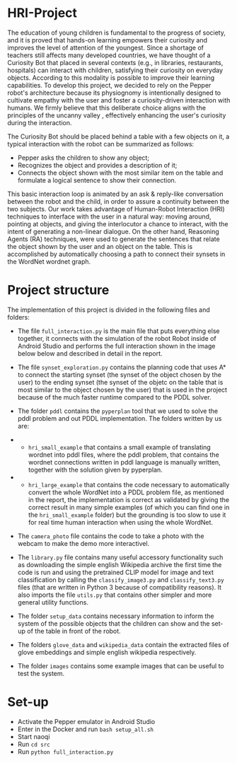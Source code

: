# HRI-Project

The education of young children is fundamental to the progress of society, and it is proved that hands-on learning empowers their curiosity and improves the level of attention of the youngest. 
Since a shortage of teachers still affects many developed countries, we have thought of a Curiosity Bot that placed in several contexts (e.g., in libraries, restaurants, hospitals) can interact with children, satisfying their curiosity on everyday objects. According to this modality is possible to improve their learning capabilities.
To develop this project, we decided to rely on the Pepper robot's architecture because its physiognomy is intentionally designed to cultivate empathy with the user and foster a curiosity-driven interaction with humans.
We firmly believe that this deliberate choice aligns with the principles of the uncanny valley , effectively enhancing the user's curiosity during the interaction.


The Curiosity Bot should be placed behind a table with a few objects on it, a typical interaction with the robot can be summarized as follows:

- Pepper asks the children to show any object;
- Recognizes the object and provides a description of it;
- Connects the object shown with the most similar item on the table and formulate a logical sentence to show their connection.

This basic interaction loop is animated by an ask & reply-like conversation between the robot and the child, in order to assure a continuity between the two subjects. 
Our work takes advantage of Human-Robot Interaction (HRI) techniques to interface with the user in a natural way: moving around, pointing at objects, and giving the interlocutor a chance to interact, with the intent of generating a non-linear dialogue. On the other hand, Reasoning Agents (RA) techniques,  were used to generate the sentences that relate the object shown by the user and an object on the table. This is accomplished by automatically choosing a path to connect their synsets in the WordNet wordnet graph.

# Project structure

The implementation of this project is divided in the following files and folders:

- The file `full_interaction.py` is the main file that puts everything else together, it connects with the simulation of the robot Robot inside of Android Studio and performs the full interaction shown in the image below below and described in detail in the report.

- The file `synset_exploration.py` contains the planning code that uses A* to connect the starting synset (the synset of the object chosen by the user) to the ending synset (the synset of the objetc on the table that is most similar to the object chosen by the user) that is used in the project because of the much faster runtime compared to the PDDL solver.

- The folder `pddl` contains the `pyperplan` tool that we used to solve the pddl problem and out PDDL implementation. The folders written by us are:
- - `hri_small_example` that contains a small example of translating wordnet into pddl files, where the pddl problem, that contains the wordnet connections written in pddl language is manually written, together with the solution given by pyperplan.
- - `hri_large_example` that contains the code necessary to automatically convert the whole WordNet into a PDDL problem file, as mentioned in the report, the implementation is correct as validated by giving the correct result in many simple examples (of which you can find one in the `hri_small_example` folder) but the grounding is too slow to use it for real time human interaction when using the whole WordNet.

- The `camera_photo` file contains the code to take a photo with the webcam to make the demo more interactivel.

- The `library.py` file contains many useful accessory functionality such as downloading the simple english Wikipedia archive the first time the code is run and using the pretrained CLIP model for image and text classification by calling the `classify_image3.py` and `classify_text3.py` files (that are written in Python 3 because of compatibility reasons). It also imports the file `utils.py` that contains other simpler and more general utility functions.

- The folder `setup_data` contains necessary information to inform the system of the possible objects that the children can show and the set-up of the table in front of the robot.

- The folders `glove_data` and `wikipedia_data` contain the extracted files of glove embeddings and simple english wikipedia respectively.

- The folder `images` contains some example images that can be useful to test the system.

# Set-up

- Activate the Pepper emulator in Android Studio
- Enter in the Docker and run `bash setup_all.sh`
- Start naoqi
- Run `cd src`
- Run `python full_interaction.py`
